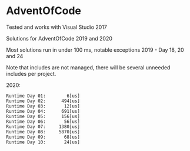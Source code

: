 # AdventOfCode

Tested and works with Visual Studio 2017

Solutions for AdventOfCode 2019 and 2020

Most solutions run in under 100 ms, notable exceptions 2019 - Day 18, 20 and 24

Note that includes are not managed, there will be several unneeded includes per project.

2020:
```
Runtime Day 01:        6[us]
Runtime Day 02:      494[us]
Runtime Day 03:       12[us]
Runtime Day 04:      691[us]
Runtime Day 05:      156[us]
Runtime Day 06:       56[us]
Runtime Day 07:     1380[us]
Runtime Day 08:     5870[us]
Runtime Day 09:       68[us]
Runtime Day 10:       24[us]
```